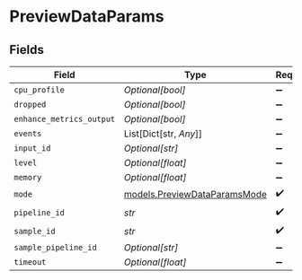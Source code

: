 # PreviewDataParams


## Fields

| Field                                                              | Type                                                               | Required                                                           | Description                                                        |
| ------------------------------------------------------------------ | ------------------------------------------------------------------ | ------------------------------------------------------------------ | ------------------------------------------------------------------ |
| `cpu_profile`                                                      | *Optional[bool]*                                                   | :heavy_minus_sign:                                                 | N/A                                                                |
| `dropped`                                                          | *Optional[bool]*                                                   | :heavy_minus_sign:                                                 | N/A                                                                |
| `enhance_metrics_output`                                           | *Optional[bool]*                                                   | :heavy_minus_sign:                                                 | N/A                                                                |
| `events`                                                           | List[Dict[str, *Any*]]                                             | :heavy_minus_sign:                                                 | N/A                                                                |
| `input_id`                                                         | *Optional[str]*                                                    | :heavy_minus_sign:                                                 | N/A                                                                |
| `level`                                                            | *Optional[float]*                                                  | :heavy_minus_sign:                                                 | N/A                                                                |
| `memory`                                                           | *Optional[float]*                                                  | :heavy_minus_sign:                                                 | N/A                                                                |
| `mode`                                                             | [models.PreviewDataParamsMode](../models/previewdataparamsmode.md) | :heavy_check_mark:                                                 | N/A                                                                |
| `pipeline_id`                                                      | *str*                                                              | :heavy_check_mark:                                                 | N/A                                                                |
| `sample_id`                                                        | *str*                                                              | :heavy_check_mark:                                                 | N/A                                                                |
| `sample_pipeline_id`                                               | *Optional[str]*                                                    | :heavy_minus_sign:                                                 | N/A                                                                |
| `timeout`                                                          | *Optional[float]*                                                  | :heavy_minus_sign:                                                 | N/A                                                                |